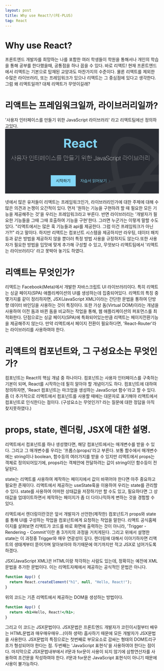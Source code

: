 ```yaml
---
layout: post
title: Why use React?/(FE-PLUS)
tag: React
---
```


# Why use React?

프론트엔드 개발자를 희망하는 나를 포함한 여러 학생들이 학원을 통해서나 개인의 학습을 통해 공부를 한다했을때, 공통점을 하나 꼽을 수 있다.
바로 리액트! 현재 프론트엔드에서 리액트는 기본으로 탑재된 교양과도 마찬가지의 수준이다. 물론 리액트를 제외한 수많은 라이브러리, 또는 프레임워크가 있으나 리액트는 그 중심점에 있다고 생각한다.
그럼 왜 리액트일까? 대체 리액트가 무엇이길래?

# 리액트는 프레임워크일까, 라이브러리일까?

'사용자 인터페이스를 만들기 위한 JavaScript 라이브러리' 라고 리액트팀에선 정의하고있다.
<img src="./../../assets/img/programming/reactHome.png" alt="리액트 홈페이지의 일부를 스크랩한 사진">
<br/>

넷에서 많은 유저들이 리액트는 프레임워크인가, 라이브러리인가에 대한 주제에 대해 수 많은 의견과 논쟁이 오간적이 있다. 먼저 '원하는 기능을 구현하려 할 때 필요한 모든 기능을 제공해주는 것'을 우리는 프레임워크라고 부른다. 반면 라이브러리는 '개발자가 필요한 기능들을 그때 그때 호출하여 기능을 구현'한다.
그러면 누군가는 이렇게 말할 수도 있다. "리액트에서는 많은 훅 기능들과 api를 제공한다. 그럼 이건 프레임워크가 아닌가?!" 라고 말이다.
하지만 리액트는 컴포넌트 시스템을 제공하지만 라우팅, 데이터 패치 등과 같은 방법을 제공하지 않을 뿐더러 특정 방법 사용을 규정하지도 않는다.또한 사용자가 필요한 방법을 입맛에 맞게 추가해 구성할 수 있고, 무엇보다 리액트팀에서 '리액트는 라이브러리다' 라고 못박아 놓기도 하였다.

# 리액트는 무엇인가?

리액트는 Facebook(Meta)에서 개발한 자바스크립트 UI 라이브러리이다. 특히 리액트는 싱글 페이지(SPA) 애플리케이션의 UI를 생성하는데 집중되어있다. 리액트의 특징 중 몇가지를 같이 정리하자면, JSX(JavaScript XML)이라는 간단한 문법을 통하여 단방향 데이터 바인딩을 사용하는 것이 특징이다. 또한 가상 돔(Virtual DOM)이라는 개념을 사용하여 이전 돔과 바뀐 돔을 비교하는 작업을 통해, 웹 애플리케이션의 퍼포먼스를 최적화한다.
단점으로는 싱글 페이지(SPA)에 특화되어있는만큼 리액트는 페이지전환기능을 제공해주지 않는다. 만약 리액트에서 페이지 전환이 필요하다면, 'React-Router'라는 라이브러리를 사용하여야 한다.

# 리액트의 컴포넌트와, 그 구성요소는 무엇인가?

컴포넌트는 React의 핵심 개념 중 하나이다. 컴포넌트는 사용자 인터페이스를 구축하는 기본이 되며, React를 시작하는데 필히 알아야 할 개념이기도 하다.
컴포넌트에 대하여 정의하자면, 'React 컴포넌트는 마크업을 생성하는 JavaScript 함수'라고 할 수 있다. 좀 더 추가적으로 리액트에서 컴포넌트를 사용할 때에는 대문자로 표기해야 리액트에서 컴포넌트로 인식한다는 점이다.
(구성요소는 무엇인가? 라는 질문에 대한 정답을 아직 찾지못하였다.)

# props, state, 렌더링, JSX에 대한 설명.

리액트에서 컴포넌트를 하나 생성했다면, 해당 컴포넌트에서는 매개변수를 받을 수 있다. 그리고 그 매개변수를 우리는 '프롭스(props)'라고 부른다.
보통 함수에서 매개변수에는 string이나 boolean, 함수등의 여러가지를 받을 수 있지만 리액트에서 props는 객체로 정의되어있기에, props라는 객체안에 전달하려는 값이 string이던 함수등이 전달된다.

state는 리액트를 사용하여 제작하는 페이지에서 값이 바뀌어야 한다면 아주 중요하고 필요한 존재이다. 리액트에서 제공하는 useState훅을 이용하여 우리는 state를 관리할 수 있다. state를 사용하여 어떠한 상태값을 저장하기만 할 수도 있고, 필요하다면 그 상태값을 업데이트하면서 제작하는 페이지가 좀 더 다이나믹하게 변하는 것을 경험할 수 있다.

리액트에서 렌더링이란것은 앞서 개발자가 선언한(제작한) 컴포넌트가 props와 state를 통해 UI를 구성하는 작업을 컴포넌트에게 요청하는 작업을 말한다.
리액트 공식홈페이지를 살펴보면 리액트가 코드를 바로 화면에 출력하는 것이 아니라, 'Trigger - Rendering - Commit'이란 총 3가지의 과정을 거치게된다. 그리고 위에서 설명한 state는 이 과정중 Trigger와 매우 연광성이 깊다.
렌더링에 대해서 이야기하자면 리액트의 생태계부터 뜯어가며 알아보아야 하기때문에 여기까지만 적고 JSX로 넘어가도록 하겠다.

JSX(JavaScript XML)은 HTML이랑 착각하는 사람도 있는데, 정확히는 예전에 XML문법을 추가한 문법이다. 이는 리액트자체에서 제공하는 공식적인 문법은 아니다.

```javascript
function App() {
  return React.createElement("h1", null, "Hello, React!");
}
```

위의 코드는 기존 리액트에서 제공하는 DOM을 생성하는 방법이다.

```jsx
function App() {
  return <h1>Hello, React!</h1>;
}
```

그리고 이 코드는 JSX문법이다. JSX문법은 프론트엔드 개발자가 코린이시절부터 배우는 HTML문법과 매우매우매우...(이하 생략) 흡사하기 때문에 모든 개발자가 JSX문법을 사용한다.
JSX문법의 특징으로는 첫번째로 부모요소로 감싸는 형태의 DOM트리구조가 형성되어야 한다는 점. 두번째는 'JavaScript 표현식'을 사용하여야 한다는 점이다. 마지막으로 JSX문법내부에서 if문과 for문이 사용이 되지 않기에 삼항연산자를 사용하여 조건문을 작성하여야 한다. if문과 for문은 JavaScript 표현식이 아니기 때문에 사용이 불가능하다.
